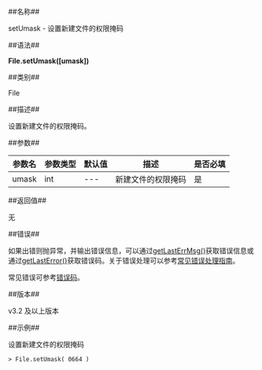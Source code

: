 ##名称##

setUmask - 设置新建文件的权限掩码

##语法##

**File.setUmask(\[umask\])**

##类别##

File

##描述##

设置新建文件的权限掩码。

##参数##

| 参数名 | 参数类型 | 默认值 | 描述               | 是否必填 |
| ------ | -------- | ------ | ------------------ | -------- |
| umask  | int      | ---    | 新建文件的权限掩码 | 是       |


##返回值##

无

##错误##

如果出错则抛异常，并输出错误信息，可以通过[getLastErrMsg()](manual/Manual/Sequoiadb_Command/Global/getLastErrMsg.md)获取错误信息或通过[getLastError()](manual/Manual/Sequoiadb_Command/Global/getLastError.md)获取错误码。关于错误处理可以参考[常见错误处理指南](manual/FAQ/faq_sdb.md)。

常见错误可参考[错误码](manual/Manual/Sequoiadb_error_code.md)。

##版本##

v3.2 及以上版本

##示例##

设置新建文件的权限掩码

```lang-javascript
> File.setUmask( 0664 )
```